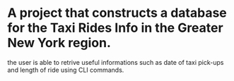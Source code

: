 # A project that constructs a database for the Taxi Rides Info in the Greater New York region.
the user is able to retrive useful informations such as date of taxi pick-ups and length of ride using CLI commands.

